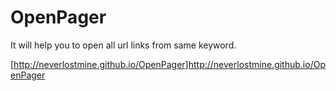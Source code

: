 OpenPager
==============

It will help you to open all url links from same keyword.

[http://neverlostmine.github.io/OpenPager]http://neverlostmine.github.io/OpenPager
